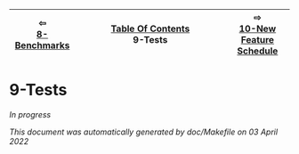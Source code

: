 
| ⇦ <br />[8-Benchmarks](benchmarks.md)  | [Table Of Contents](toc.md)<br />9-Tests<br /><img width=1000/> | ⇨ <br />[10-New Feature Schedule](feature-schedule.md)   |
| ----------- | ----------- | ----------- |



# 9-Tests

*In progress*







_This document was automatically generated by doc/Makefile on 03 April 2022_

